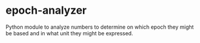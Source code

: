 # epoch-analyzer
Python module to analyze numbers to determine on which epoch they might be based and in what unit they might be expressed.
